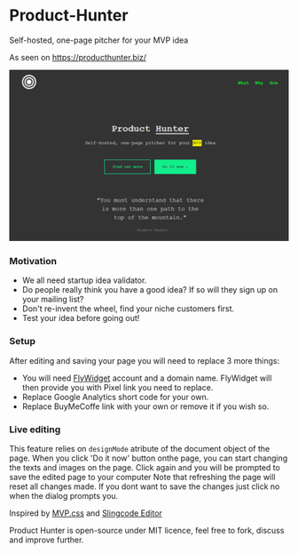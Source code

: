 # Product-Hunter
Self-hosted, one-page pitcher for your MVP idea


As seen on https://producthunter.biz/


![Screenshot](screenshot.png)


### Motivation
- We all need startup idea validator.
- Do people really think you have a good idea? If so will they sign up on your mailing list?
- Don't re-invent the wheel, find your niche customers first.
- Test your idea before going out!


### Setup
After editing and saving your page you will need to replace 3 more things:
- You will need <a href="https://flywidgets.com/">FlyWidget</a> account and a domain name. FlyWidget will then provide you with Pixel link you need to replace.
- Replace Google Analytics short code for your own.
- Replace BuyMeCoffe link with your own or remove it if you wish so.


### Live editing
This feature relies on ```designMode``` atribute of the document object of the page.
When you click 'Do it now' button onthe page, you can start changing the texts and images on the page.
Click again and you will be prompted to save the edited page to your computer
Note that refreshing the page will reset all changes made. If you dont want to save the changes just click no when the dialog prompts you. 


Inspired by <a href="https://andybrewer.github.io/mvp/?ref=producthunt">MVP.css</a> and <a href="https://github.com/chr15m/slingcode">Slingcode Editor</a>

Product Hunter is open-source under MIT licence, feel free to fork, discuss and improve further. 
